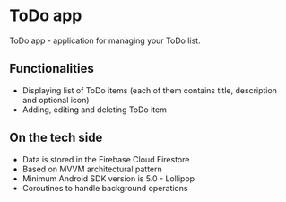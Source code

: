 # ToDo app
ToDo app - application for managing your ToDo list. 

## Functionalities 
- Displaying list of ToDo items (each of them contains title, description and optional icon)
- Adding, editing and deleting ToDo item


## On the tech side
- Data is stored in the Firebase Cloud Firestore
- Based on MVVM architectural pattern 
- Minimum Android SDK version is 5.0 - Lollipop
- Coroutines to handle background operations
